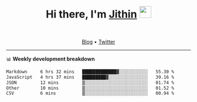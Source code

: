 <h1 align="center">Hi there, I'm <a href="https://jithset.github.io/" target="_blank">Jithin</a> <img
src="https://github.com/blackcater/blackcater/raw/main/images/Hi.gif" height="32" /></h1>

<br />

<p align="center">
  <a href="https://jithset.github.io">Blog</a> •
  <a href="https://twitter.com/jithset">Twitter</a>
</p>

---

📊 **Weekly development breakdown**

<!--START_SECTION:waka-->

```txt
Markdown     6 hrs 32 mins   █████████████▓░░░░░░░░░░░   55.30 %
JavaScript   4 hrs 37 mins   █████████▓░░░░░░░░░░░░░░░   39.16 %
JSON         12 mins         ▒░░░░░░░░░░░░░░░░░░░░░░░░   01.74 %
Other        10 mins         ▒░░░░░░░░░░░░░░░░░░░░░░░░   01.52 %
CSV          6 mins          ▒░░░░░░░░░░░░░░░░░░░░░░░░   00.94 %
```

<!--END_SECTION:waka-->

